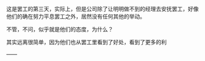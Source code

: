 这是罢工的第三天，实际上，但是公司除了让明明做不到的经理去安抚罢工，好像他们的确在努力平息罢工之外，居然没有任何其他的举动。

不管，不问，似乎就是他们的态度，为什么？

其实远离很简单，因为他们也从罢工里看到了好处，看到了更多的利

——

